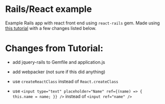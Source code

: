 # Rails/React example

Example Rails app with react front end using ```react-rails``` gem. Made using [this tutorial](https://www.pluralsight.com/guides/ruby-ruby-on-rails/building-a-crud-interface-with-react-and-ruby-on-rails) with a few changes listed below.

# Changes from Tutorial:

* add jquery-rails to Gemfile and application.js

* add webpacker (not sure if this did anything)

* use ```createReactClass``` instead of ```React.createClass```

* use ```<input type="text" placeholder="Name" ref={(name) => { this.name = name; }} />``` instead of ```<input ref="name" />```
